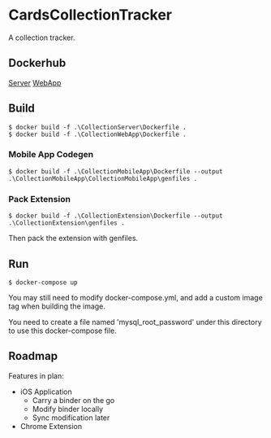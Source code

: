 # CardsCollectionTracker
 A collection tracker.

## Dockerhub

[Server](https://hub.docker.com/r/photoncat/collection_server)
[WebApp](https://hub.docker.com/r/photoncat/collection_web_app)

## Build

```
$ docker build -f .\CollectionServer\Dockerfile .
$ docker build -f .\CollectionWebApp\Dockerfile .
```

### Mobile App Codegen

```
$ docker build -f .\CollectionMobileApp\Dockerfile --output .\CollectionMobileApp\CollectionMobileApp\genfiles .
```

### Pack Extension

```
$ docker build -f .\CollectionExtension\Dockerfile --output .\CollectionExtension\genfiles .
```

Then pack the extension with genfiles.

## Run

```
$ docker-compose up
```

You may still need to modify docker-compose.yml, and add a custom image tag when building the image.

You need to create a file named 'mysql_root_password' under this directory to use this docker-compose file.

## Roadmap

Features in plan: 

* iOS Application
  * Carry a binder on the go
  * Modify binder locally
  * Sync modification later
* Chrome Extension